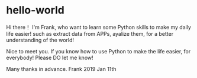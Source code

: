 # hello-world
Hi there！ I'm Frank, who want to learn some Python skills to make my daily life easier! such as extract data from APPs, ayalize them, for a better understanding of the world!

Nice to meet you. If you know how to use Python to make the life easier, for everybody! Please DO let me know!

Many thanks in advance. 
                                                            Frank
                                                            2019 Jan 11th
